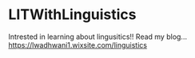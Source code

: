 # LITWithLinguistics
Intrested in learning about lingusitics!! Read my blog... 
https://lwadhwani1.wixsite.com/linguistics
